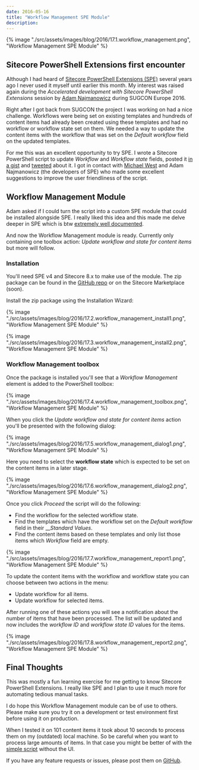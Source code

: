```yaml
---
date: 2016-05-16
title: "Workflow Management SPE Module"
description:
---
```


{% image "./src/assets/images/blog/2016/17.1.workflow_management.png", "Workflow Management SPE Module" %}

## Sitecore PowerShell Extensions first encounter

Although I had heard of [Sitecore PowerShell Extensions (SPE)](https://marketplace.sitecore.net/Modules/S/Sitecore_PowerShell_console.aspx) several years ago I never used it myself until earlier this month. 
My interest was raised again during the _Accelerated development with Sitecore PowerShell Extensions_ session by [Adam Najmanowicz](https://twitter.com/adamnaj) during SUGCON Europe 2016. 

Right after I got back from SUGCON the project I was working on had a nice challenge. Workflows were being set on existing templates and hundreds of content items had already been created using these templates and had no workflow or workflow state set on them.
We needed a way to update the content items with the workflow that was set on the _Default workflow_ field on the updated templates.

For me this was an excellent opportunity to try SPE. I wrote a Sitecore PowerShell script to update _Workflow_ and _Workflow state_ fields, posted it [in a gist](https://gist.github.com/marcduiker/950e0358bb4752ed5b047931a8c958c1) and [tweeted](https://twitter.com/marcduiker/status/728375187431936000) about it. I got in contact with [Michael West](https://twitter.com/michaelwest101) and Adam Najmanowicz (the developers of SPE) who made some excellent suggestions to improve the user friendliness of the script.

## Workflow Management Module
Adam asked if I could turn the script into a custom SPE module that could be installed alongside SPE. I really liked this idea and this made me delve deeper in SPE which is btw [extremely well documented](https://sitecorepowershell.gitbooks.io/sitecore-powershell-extensions/content/).

And now the Workflow Management module is ready. Currently only containing one toolbox action: _Update workflow and state for content items_ but more will follow.

### Installation

You'll need SPE v4 and Sitecore 8.x to make use of the module. The zip package can be found in the [GitHub repo](https://github.com/marcduiker/SPE-Modules/blob/master/sitecore-packages/Workflow%20Management%20SPE%20Module-1.0.zip) or on the Sitecore Marketplace (soon).

Install the zip package using the Installation Wizard:

{% image "./src/assets/images/blog/2016/17.2.workflow_management_install1.png", "Workflow Management SPE Module" %}

{% image "./src/assets/images/blog/2016/17.3.workflow_management_install2.png", "Workflow Management SPE Module" %}

### Workflow Management toolbox

Once the package is installed you'll see that a _Workflow Management_ element is added to the PowerShell toolbox:

{% image "./src/assets/images/blog/2016/17.4.workflow_management_toolbox.png", "Workflow Management SPE Module" %}

When you click the _Update workflow and state for content items_ action you'll be presented with the following dialog: 

{% image "./src/assets/images/blog/2016/17.5.workflow_management_dialog1.png", "Workflow Management SPE Module" %}

Here you need to select the __workflow state__ which is expected to be set on the content items in a later stage. 

{% image "./src/assets/images/blog/2016/17.6.workflow_management_dialog2.png", "Workflow Management SPE Module" %}

Once you click _Proceed_ the script will do the following:

- Find the workflow for the selected workflow state.
- Find the templates which have the workflow set on the _Default workflow_ field in their ___Standard Values_.
- Find the content items based on these templates and only list those items which _Workflow_ field are empty.

{% image "./src/assets/images/blog/2016/17.7.workflow_management_report1.png", "Workflow Management SPE Module" %}

To update the content items with the workflow and workflow state you can choose between two actions in the menu:

- Update workflow for all items.
- Update workflow for selected items.

After running one of these actions you will see a notification about the number of items that have been processed.
The list will be updated and now includes the _workflow ID_ and _workflow state ID_ values for the items. 

{% image "./src/assets/images/blog/2016/17.8.workflow_management_report2.png", "Workflow Management SPE Module" %}

## Final Thoughts

This was mostly a fun learning exercise for me getting to know Sitecore PowerShell Extensions. I really like SPE and I plan to use it much more for automating tedious manual tasks.

I do hope this Workflow Management module can be of use to others. Please make sure you try it on a development or test environment first before using it on production.

When I tested it on 101 content items it took about 10 seconds to process them on my (outdated) local machine. So be careful when you want to process large amounts of items. 
In that case you might be better of with the [simple script](https://gist.github.com/marcduiker/950e0358bb4752ed5b047931a8c958c1) without the UI. 

If you have any feature requests or issues, please post them on [GitHub](https://github.com/marcduiker/SPE-Modules).